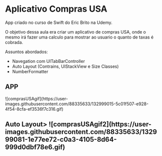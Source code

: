 
<h1>Aplicativo Compras USA</h1>
  
App criado no curso de Swift do Eric Brito na Udemy.

O objetivo dessa aula era criar um aplicativo de compras USA, onde o mesmo irá fazer uma calculo para mostrar ao usuario o quanto de taxas é cobrada.

Assuntos abordados:
* Navegation com UITabBarController
* Auto Layout (Contrains, UIStackView e Size Classes)
* NumberFormatter

<h2>APP</h2>
![comprasUSAgif](https://user-images.githubusercontent.com/88335633/132999015-5c01f507-e928-4f54-8cfa-ef3536f7c316.gif)

<h2>Auto Layout> 
  ![comprasUSAgif2](https://user-images.githubusercontent.com/88335633/132999081-1e77ee72-c0a3-4105-8d64-999d0dbf78e6.gif)


